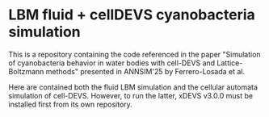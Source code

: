 # LBM fluid + cellDEVS cyanobacteria simulation
This is a repository containing the code referenced in the paper "Simulation of cyanobacteria behavior in water bodies with cell-DEVS and Lattice-Boltzmann methods" presented in ANNSIM'25 by Ferrero-Losada et al.

Here are contained both the fluid LBM simulation and the cellular automata simulation of cell-DEVS. However, to run the latter, xDEVS v3.0.0 must be installed first from its own repository.
